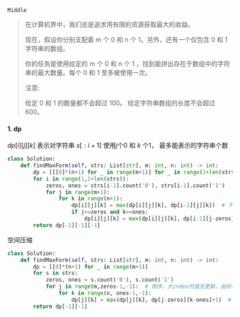 `Middle`

> 在计算机界中，我们总是追求用有限的资源获取最大的收益。
>
> 现在，假设你分别支配着 m 个 0 和 n 个 1。另外，还有一个仅包含 0 和 1 字符串的数组。
>
> 你的任务是使用给定的 m 个 0 和 n 个 1 ，找到能拼出存在于数组中的字符串的最大数量。每个 0 和 1 至多被使用一次。
>
> 注意:
>
> 给定 0 和 1 的数量都不会超过 100。
> 给定字符串数组的长度不会超过 600。

#### 1.  dp

$dp[i][j][k]$ 表示对字符串 $s[:i+1]$ 使用$j$个$0$ 和 $k$ 个$1$， 最多能表示的字符串个数

```python
class Solution:
    def findMaxForm(self, strs: List[str], m: int, n: int) -> int:
        dp = [[[0]*(n+1) for _ in range(m+1)] for _ in range(1+len(strs))]
        for i in range(1,1+len(strs)):
            zeros, ones = strs[i-1].count('0'), strs[i-1].count('1')
            for j in range(m+1):
                for k in range(n+1):
                    dp[i][j][k] = max(dp[i][j][k], dp[i-1][j][k])  # 不能选
                    if j>=zeros and k>=ones:
                        dp[i][j][k] = max(dp[i][j][k], dp[i-1][j-zeros][k-ones]+1) # 能选，选 或 不选
        return dp[-1][-1][-1]
```

空间压缩

```python
class Solution:
    def findMaxForm(self, strs: List[str], m: int, n: int) -> int:
        dp = [[0]*(n+1) for _ in range(m+1)]
        for s in strs:
            zeros, ones = s.count('0'), s.count('1')
            for j in range(m,zeros-1,-1):  # 倒序，大index的值先更新，由较小index位上的值决定
                for k in range(n, ones-1,-1):
                    dp[j][k] = max(dp[j][k], dp[j-zeros][k-ones]+1)  # 不选 或 选 
        return dp[-1][-1]
```

